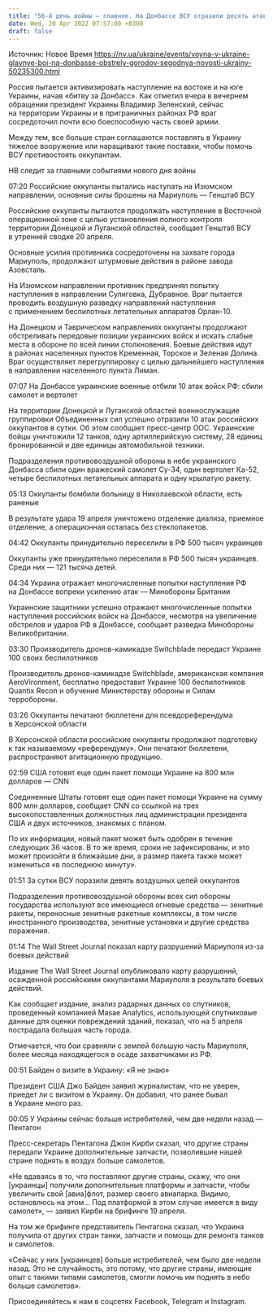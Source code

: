 ```yaml
---
title: "56-й день войны — главное. На Донбассе ВСУ отразили десять атак, в Россию принудительно переселили уже полмиллиона украинцев"
date: Wed, 20 Apr 2022 07:57:00 +0300
draft: false
---
```

Источник: Новое Время https://nv.ua/ukraine/events/voyna-v-ukraine-glavnye-boi-na-donbasse-obstrely-gorodov-segodnya-novosti-ukrainy-50235300.html


Россия пытается активизировать наступление на востоке и на юге Украины, начав «битву за Донбасс». Как отметил вчера в вечернем обращении президент Украины Владимир Зеленский, сейчас на территории Украины и в приграничных районах РФ враг сосредоточил почти всю боеспособную часть своей армии.

 Между тем, все больше стран соглашаются поставлять в Украину тяжелое вооружение или наращивают такие поставки, чтобы помочь ВСУ противостоять оккупантам.

 НВ следит за главными событиями нового дня войны

 07:20 Российские оккупанты пытались наступать на Изюмском направлении, основные силы брошены на Мариуполь — Генштаб ВСУ

 Российские оккупанты пытаются продолжать наступление в Восточной операционной зоне с целью установления полного контроля территории Донецкой и Луганской областей, сообщает Генштаб ВСУ в утренней сводке 20 апреля.

 Основные усилия противника сосредоточены на захвате города Мариуполь, продолжают штурмовые действия в районе завода Азовсталь.

 На Изюмском направлении противник предпринял попытку наступления в направлении Сулиговка, Дубравное. Враг пытается проводить воздушную разведку направлений наступления с применением беспилотных летательных аппаратов Орлан-10.

 На Донецком и Таврическом направлениях оккупанты продолжают обстреливать передовые позиции украинских войск и искать слабые места в обороне по всей линии столкновения. Боевые действия идут в районах населенных пунктов Кременная, Торское и Зеленая Долина. Враг осуществляет перегруппировку с целью дальнейшего наступления в направлении населенного пункта Лиман.

 07:07 На Донбассе украинские военные отбили 10 атак войск РФ: сбили самолет и вертолет

 На территории Донецкой и Луганской областей военнослужащие группировки Объединенных сил успешно отразили 10 атак российских оккупантов в сутки. Об этом сообщает пресс-центр ООС. Украинские бойцы уничтожили 12 танков, одну артиллерийскую систему, 28 единиц бронированной и две единицы автомобильной техники.

 Подразделения противовоздушной обороны в небе украинского Донбасса сбили один вражеский самолет Су-34, один вертолет Ка-52, четыре беспилотных летательных аппарата и одну крылатую ракету.

 05:13 Оккупанты бомбили больницу в Николаевской области, есть раненые

 В результате удара 19 апреля уничтожено отделение диализа, приемное отделение, а операционная осталась без стеклопакетов.

 04:42 Оккупанты принудительно переселили в РФ 500 тысяч украинцев

 Оккупанты уже принудительно переселили в РФ 500 тысяч украинцев. Среди них — 121 тысяча детей.

 04:34 Украина отражает многочисленные попытки наступления РФ на Донбассе вопреки усилению атак — Минобороны Британии

 Украинские защитники успешно отражают многочисленные попытки наступления российских войск на Донбассе, несмотря на увеличение обстрелов и ударов РФ в Донбассе, сообщает разведка Минобороны Великобритании.

 03:30 Производитель дронов-камикадзе Switchblade передаст Украине 100 своих беспилотников

 Производитель дронов-камикадзе Switchblade, американская компания AeroVironment, бесплатно предоставит Украине 100 беспилотников Quantix Recon и обучение Министерству обороны и Силам терробороны.

 03:26 Оккупанты печатают бюллетени для псевдореферендума в Херсонской области

 В Херсонской области российские оккупанты продолжают подготовку к так называемому «референдуму». Они печатают бюллетени, распространяют агитационную продукцию.

 02:59 США готовят еще один пакет помощи Украине на 800 млн долларов — CNN

 Соединенные Штаты готовят еще один пакет помощи Украине на сумму 800 млн долларов, сообщает CNN со ссылкой на трех высокопоставленных должностных лиц администрации президента США и двух источников, знакомых с планом.

 По их информации, новый пакет может быть одобрен в течение следующих 36 часов. В то же время, сроки не зафиксированы, и это может произойти в ближайшие дни, а размер пакета также может измениться «в последнюю минуту».



 01:51 За сутки ВСУ поразили девять воздушных целей оккупантов 

 Подразделения противовоздушной обороны всех сил обороны государства используют все имеющиеся огневые средства — зенитные ракеты, переносные зенитные ракетные комплексы, в том числе иностранного производства, зенитные установки и другие средства поражения.



 01:14 The Wall Street Journal показал карту разрушений Мариуполя из-за боевых действий

 Издание The Wall Street Journal опубликовало карту разрушений, осажденной российскими оккупантами Мариуполя в результате боевых действий.

 Как сообщает издание, анализ радарных данных со спутников, проведенный компанией Masae Analytics, использующей спутниковые данные для оценки повреждений зданий, показал, что на 5 апреля пострадала большая часть города.

 Отмечается, что бои сравняли с землей большую часть Мариуполя, более месяца находящегося в осаде захватчиками из РФ.

 00:51 Байден о визите в Украину: «Я не знаю»

 Президент США Джо Байден заявил журналистам, что не уверен, приедет ли с визитом в Украину. Он добавил, что ранее бывал в Украине много раз.

 00:05 У Украины сейчас больше истребителей, чем две недели назад — Пентагон

 Пресс-секретарь Пентагона Джон Кирби сказал, что другие страны передали Украине дополнительные запчасти, позволившие нашей стране поднять в воздух больше самолетов.

 «Не вдаваясь в то, что поставляют другие страны, скажу, что они [украинцы] получили дополнительные платформы и запчасти, чтобы увеличить свой [авиа]флот, размер своего авиапарка. Видимо, остановлюсь на этом… Под платформой в этом случае имеется в виду самолет», — заявил Кирби на брифинге 19 апреля.

 На том же брифинге представитель Пентагона сказал, что Украина получила от других стран танки, запчасти и помощь для ремонта танков и самолетов.

 «Сейчас у них [украинцев] больше истребителей, чем было две недели назад. Это не случайность, это потому, что другие страны, имеющие опыт с такими типами самолетов, смогли помочь им поднять в небо больше самолетов».

Присоединяйтесь к нам в соцсетях Facebook, Telegram и Instagram.

